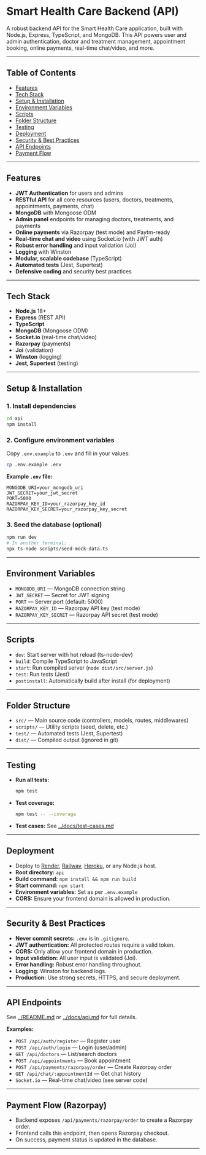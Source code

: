 # Smart Health Care Backend (API)

A robust backend API for the Smart Health Care application, built with Node.js, Express, TypeScript, and MongoDB. This API powers user and admin authentication, doctor and treatment management, appointment booking, online payments, real-time chat/video, and more.

---

## Table of Contents
- [Features](#features)
- [Tech Stack](#tech-stack)
- [Setup & Installation](#setup--installation)
- [Environment Variables](#environment-variables)
- [Scripts](#scripts)
- [Folder Structure](#folder-structure)
- [Testing](#testing)
- [Deployment](#deployment)
- [Security & Best Practices](#security--best-practices)
- [API Endpoints](#api-endpoints)
- [Payment Flow](#payment-flow)

---

## Features
- **JWT Authentication** for users and admins
- **RESTful API** for all core resources (users, doctors, treatments, appointments, payments, chat)
- **MongoDB** with Mongoose ODM
- **Admin panel** endpoints for managing doctors, treatments, and payments
- **Online payments** via Razorpay (test mode) and Paytm-ready
- **Real-time chat and video** using Socket.io (with JWT auth)
- **Robust error handling** and input validation (Joi)
- **Logging** with Winston
- **Modular, scalable codebase** (TypeScript)
- **Automated tests** (Jest, Supertest)
- **Defensive coding** and security best practices

---

## Tech Stack
- **Node.js** 18+
- **Express** (REST API)
- **TypeScript**
- **MongoDB** (Mongoose ODM)
- **Socket.io** (real-time chat/video)
- **Razorpay** (payments)
- **Joi** (validation)
- **Winston** (logging)
- **Jest, Supertest** (testing)

---

## Setup & Installation

### 1. Install dependencies
```bash
cd api
npm install
```

### 2. Configure environment variables
Copy `.env.example` to `.env` and fill in your values:
```bash
cp .env.example .env
```

**Example `.env` file:**
```
MONGODB_URI=your_mongodb_uri
JWT_SECRET=your_jwt_secret
PORT=5000
RAZORPAY_KEY_ID=your_razorpay_key_id
RAZORPAY_KEY_SECRET=your_razorpay_key_secret
```

### 3. Seed the database (optional)
```bash
npm run dev
# In another terminal:
npx ts-node scripts/seed-mock-data.ts
```

---

## Environment Variables
- `MONGODB_URI` — MongoDB connection string
- `JWT_SECRET` — Secret for JWT signing
- `PORT` — Server port (default: 5000)
- `RAZORPAY_KEY_ID` — Razorpay API key (test mode)
- `RAZORPAY_KEY_SECRET` — Razorpay API secret (test mode)

---

## Scripts
- `dev`: Start server with hot reload (ts-node-dev)
- `build`: Compile TypeScript to JavaScript
- `start`: Run compiled server (`node dist/src/server.js`)
- `test`: Run tests (Jest)
- `postinstall`: Automatically build after install (for deployment)

---

## Folder Structure
- `src/` — Main source code (controllers, models, routes, middlewares)
- `scripts/` — Utility scripts (seed, delete, etc.)
- `test/` — Automated tests (Jest, Supertest)
- `dist/` — Compiled output (ignored in git)

---

## Testing

- **Run all tests:**
  ```bash
  npm test
  ```
- **Test coverage:**
  ```bash
  npm test -- --coverage
  ```
- **Test cases:** See [../docs/test-cases.md](../docs/test-cases.md)

---

## Deployment

- Deploy to [Render](https://render.com/), [Railway](https://railway.app/), [Heroku](https://heroku.com/), or any Node.js host.
- **Root directory:** `api`
- **Build command:** `npm install && npm run build`
- **Start command:** `npm start`
- **Environment variables:** Set as per `.env.example`
- **CORS:** Ensure your frontend domain is allowed in production.

---

## Security & Best Practices
- **Never commit secrets:** `.env` is in `.gitignore`.
- **JWT authentication:** All protected routes require a valid token.
- **CORS:** Only allow your frontend domain in production.
- **Input validation:** All user input is validated (Joi).
- **Error handling:** Robust error handling throughout.
- **Logging:** Winston for backend logs.
- **Production:** Use strong secrets, HTTPS, and secure deployment.

---

## API Endpoints

See [../README.md](../README.md#api-endpoints) or [../docs/api.md](../docs/api.md) for full details.

**Examples:**
- `POST /api/auth/register` — Register user
- `POST /api/auth/login` — Login (user/admin)
- `GET /api/doctors` — List/search doctors
- `POST /api/appointments` — Book appointment
- `POST /api/payments/razorpay/order` — Create Razorpay order
- `GET /api/chat/:appointmentId` — Get chat history
- `Socket.io` — Real-time chat/video (see server code)

---

## Payment Flow (Razorpay)
- Backend exposes `/api/payments/razorpay/order` to create a Razorpay order.
- Frontend calls this endpoint, then opens Razorpay checkout.
- On success, payment status is updated in the database.

---
